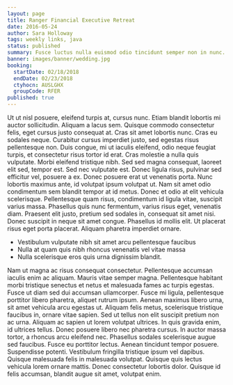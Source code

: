 ```yaml
---
layout: page
title: Ranger Financial Executive Retreat
date: 2016-05-24
author: Sara Holloway
tags: weekly links, java
status: published
summary: Fusce luctus nulla euismod odio tincidunt semper non in nunc.
banner: images/banner/wedding.jpg
booking:
  startDate: 02/18/2018
  endDate: 02/23/2018
  ctyhocn: AUSLGHX
  groupCode: RFER
published: true
---
```

Ut ut nisl posuere, eleifend turpis at, cursus nunc. Etiam blandit lobortis mi auctor sollicitudin. Aliquam a lacus sem. Quisque commodo consectetur felis, eget cursus justo consequat at. Cras sit amet lobortis nunc. Cras eu sodales neque. Curabitur cursus imperdiet justo, sed egestas risus pellentesque non. Duis congue, mi ut iaculis eleifend, odio neque feugiat turpis, et consectetur risus tortor id erat. Cras molestie a nulla quis vulputate. Morbi eleifend tristique nibh. Sed sed magna consequat, laoreet elit sed, tempor est. Sed nec vulputate est.
Donec ligula risus, pulvinar sed efficitur vel, posuere a ex. Donec posuere erat ut venenatis porta. Nunc lobortis maximus ante, id volutpat ipsum volutpat ut. Nam sit amet odio condimentum sem blandit tempor at id metus. Donec et odio at elit vehicula scelerisque. Pellentesque quam risus, condimentum id ligula vitae, suscipit varius massa. Phasellus quis nunc fermentum, varius risus eget, venenatis diam. Praesent elit justo, pretium sed sodales in, consequat sit amet nisi. Donec suscipit in neque sit amet congue. Phasellus id mollis elit. Ut placerat risus eget porta placerat. Aliquam pharetra imperdiet ornare.

* Vestibulum vulputate nibh sit amet arcu pellentesque faucibus
* Nulla at quam quis nibh rhoncus venenatis vel vitae massa
* Nulla scelerisque eros quis urna dignissim blandit.

Nam ut magna ac risus consequat consectetur. Pellentesque accumsan iaculis enim ac aliquam. Mauris vitae semper magna. Pellentesque habitant morbi tristique senectus et netus et malesuada fames ac turpis egestas. Fusce ut diam sed dui accumsan ullamcorper. Fusce mi ligula, pellentesque porttitor libero pharetra, aliquet rutrum ipsum. Aenean maximus libero urna, sit amet vehicula arcu egestas ut. Aliquam felis metus, scelerisque tristique faucibus in, ornare vitae sapien. Sed ut tellus non elit suscipit pretium non ac urna. Aliquam ac sapien ut lorem volutpat ultrices. In quis gravida enim, id ultrices tellus. Donec posuere libero nec pharetra cursus.
In auctor massa tortor, a rhoncus arcu eleifend nec. Phasellus sodales scelerisque augue sed faucibus. Fusce eu porttitor lectus. Aenean tincidunt tempor posuere. Suspendisse potenti. Vestibulum fringilla tristique ipsum vel dapibus. Quisque malesuada felis in malesuada volutpat. Quisque quis lectus vehicula lorem ornare mattis. Donec consectetur lobortis dolor. Quisque id felis accumsan, blandit augue sit amet, volutpat enim.
